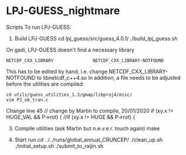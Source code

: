 # LPJ-GUESS_nightmare
Scripts
To run LPJ-GUESS:

1. Build LPJ-GUESS
    cd lpj_guess/src/guess_4.0.1/
    ./build_lpj_guess.sh

On gadi, LPJ-GUESS doesn't find a necessary library

    NETCDF_CXX_LIBRARY               NETCDF_CXX_LIBRARY-NOTFOUND

This has to be edited by hand, i.e. change NETCDF_CXX_LIBRARY-NOTFOUND to libnetcdf_c++4.so
In addition, a file needs to be adjusted before the utilities are compiled:

    cd utils/guess_utilities_1.3/gmap/libproj4/misc/
    vim PJ_ob_tran.c

Change line 45
    // change by Martin to compile, 20/01/2020
    if (xy.x != HUGE_VAL && P->rot) {
    //if (xy.x != HUGE && P->rot) {

3. Compile utilities (ask Martin but n.e.v.e.r. touch again)
    make 

4. Start run
    cd ../../runs/global_annual_CRUNCEP/
    ./clean_up.sh
    ./initial_setup.sh
    ./submit_to_raijin.sh
